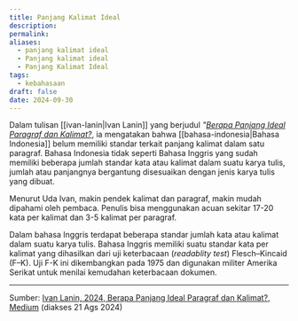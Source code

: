 ```yaml
---
title: Panjang Kalimat Ideal
description: 
permalink: 
aliases:
  - panjang kalimat ideal
  - Panjang kalimat ideal
  - Panjang Kalimat Ideal
tags:
  - kebahasaan
draft: false
date: 2024-09-30
---
```

Dalam tulisan [[ivan-lanin|Ivan Lanin]] yang berjudul *"[Berapa Panjang Ideal Paragraf dan Kalimat?](https://ivanlanin.medium.com/berapa-panjang-ideal-paragraf-dan-kalimat-093ec510a557)*, ia mengatakan bahwa [[bahasa-indonesia|Bahasa Indonesia]]  belum memiliki standar terkait panjang kalimat dalam satu paragraf. Bahasa Indonesia tidak seperti Bahasa Inggris yang sudah memiliki beberapa jumlah standar kata atau kalimat dalam suatu karya tulis, jumlah atau panjangnya bergantung disesuaikan dengan jenis karya tulis yang dibuat.

Menurut Uda Ivan, makin pendek kalimat dan paragraf, makin mudah dipahami oleh pembaca. Penulis bisa menggunakan acuan sekitar 17-20 kata per kalimat dan 3-5 kalimat per paragraf.

Dalam bahasa Inggris terdapat beberapa standar jumlah kata atau kalimat dalam suatu karya tulis. Bahasa Inggris memiliki suatu standar kata per kalimat yang dihasilkan dari uji keterbacaan (*readablity test*) Flesch–Kincaid (F–K). Uji F-K ini dikembangkan pada 1975 dan digunakan militer Amerika Serikat untuk menilai kemudahan keterbacaan dokumen.

---

 Sumber:
 [Ivan Lanin, 2024, Berapa Panjang Ideal Paragraf dan Kalimat?, Medium](https://ivanlanin.medium.com/berapa-panjang-ideal-paragraf-dan-kalimat-093ec510a557) (diakses 21 Ags 2024)